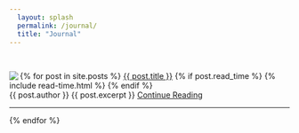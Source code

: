 ```yaml
---
  layout: splash
  permalink: /journal/
  title: "Journal"
---
```

<br>
<div class="{{ include.type | default: "list" }}">

{% for post in site.posts %}
  <span><a href="{{ post.url | preprend: site.baseurl }}"><img src="{{ post.image }}" align="left"></a></span>
  <span><a class="post-link" href="{{ post.url | prepend: site.baseurl }}"></a></span>
  <span><a class="post-link" href="{{ post.url | prepend: site.baseurl }}">{{ post.title }}</a></span>
{% if post.read_time %}
  <span class="page__meta"><i class="far fa-clock" aria-hidden="true"></i> {% include read-time.html %}</span>
{% endif %}
<br>
<span class="post-meta"></span>
<span class="post-meta">{{ post.author }}</span>
<span>{{ post.excerpt }}</span>
<span><a class="btn btn-default" href="{{ post.url | prepend: site.baseurl }}">Continue Reading</a></span><br>
<hr>
{% endfor %}
